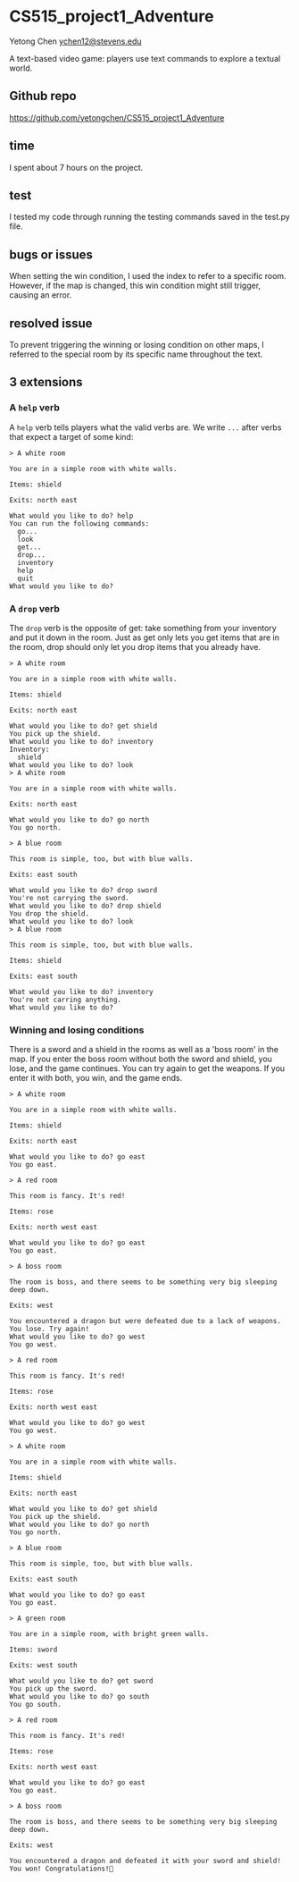 # CS515_project1_Adventure
 Yetong Chen ychen12@stevens.edu

 A text-based video game: players use text commands to explore a textual world.

## Github repo
https://github.com/yetongchen/CS515_project1_Adventure

## time
I spent about 7 hours on the project.

## test 
I tested my code through running the testing commands saved in the test.py file.

## bugs or issues
When setting the win condition, I used the index to refer to a specific room. However, if the map is changed, this win condition might still trigger, causing an error.

## resolved issue
To prevent triggering the winning or losing condition on other maps, I referred to the special room by its specific name throughout the text.

## 3 extensions
### A `help` verb
A `help` verb tells players what the valid verbs are. We write `...` after verbs that expect a target of some kind:
```
> A white room

You are in a simple room with white walls.

Items: shield

Exits: north east

What would you like to do? help
You can run the following commands:
  go...
  look
  get...
  drop...
  inventory
  help
  quit
What would you like to do?
```

### A `drop` verb
The `drop` verb is the opposite of get: take something from your inventory and put it down in the room. Just as get only lets you get items that are in the room, drop should only let you drop items that you already have.
```
> A white room

You are in a simple room with white walls.

Items: shield

Exits: north east

What would you like to do? get shield
You pick up the shield.
What would you like to do? inventory
Inventory:
  shield
What would you like to do? look
> A white room

You are in a simple room with white walls.

Exits: north east

What would you like to do? go north
You go north.

> A blue room

This room is simple, too, but with blue walls.

Exits: east south

What would you like to do? drop sword
You're not carrying the sword.
What would you like to do? drop shield
You drop the shield.
What would you like to do? look
> A blue room

This room is simple, too, but with blue walls.

Items: shield

Exits: east south

What would you like to do? inventory
You're not carring anything.
What would you like to do?
```
### Winning and losing conditions
There is a sword and a shield in the rooms as well as a 'boss room' in the map. If you enter the boss room without both the sword and shield, you lose, and the game continues. You can try again to get the weapons. If you enter it with both, you win, and the game ends. 
```
> A white room

You are in a simple room with white walls.

Items: shield

Exits: north east

What would you like to do? go east
You go east.

> A red room

This room is fancy. It's red!

Items: rose

Exits: north west east

What would you like to do? go east
You go east.

> A boss room

The room is boss, and there seems to be something very big sleeping deep down.

Exits: west

You encountered a dragon but were defeated due to a lack of weapons. You lose. Try again!
What would you like to do? go west
You go west.

> A red room

This room is fancy. It's red!

Items: rose

Exits: north west east

What would you like to do? go west
You go west.

> A white room

You are in a simple room with white walls.

Items: shield

Exits: north east

What would you like to do? get shield
You pick up the shield.
What would you like to do? go north
You go north.

> A blue room

This room is simple, too, but with blue walls.

Exits: east south

What would you like to do? go east
You go east.

> A green room

You are in a simple room, with bright green walls.

Items: sword

Exits: west south

What would you like to do? get sword
You pick up the sword.
What would you like to do? go south
You go south.

> A red room

This room is fancy. It's red!

Items: rose

Exits: north west east

What would you like to do? go east
You go east.

> A boss room

The room is boss, and there seems to be something very big sleeping deep down.

Exits: west

You encountered a dragon and defeated it with your sword and shield! You won! Congratulations!🎇
```
